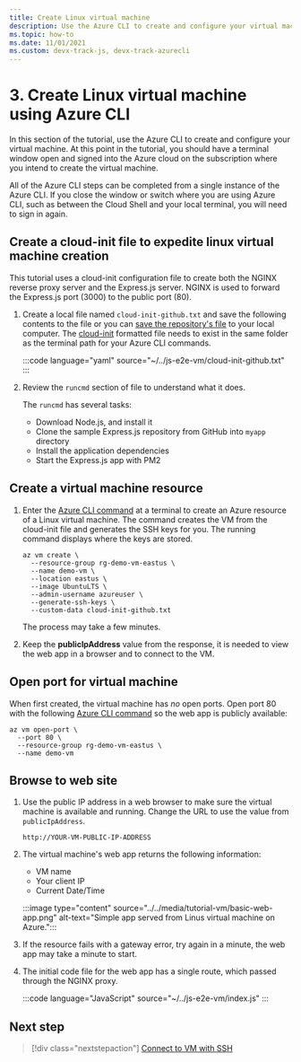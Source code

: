 ```yaml
---
title: Create Linux virtual machine
description: Use the Azure CLI to create and configure your virtual machine. At this point in the tutorial, you should have a terminal window open and signed into the Azure cloud with the Azure CLI on the subscription where you intend to create the virtual machine.
ms.topic: how-to
ms.date: 11/01/2021
ms.custom: devx-track-js, devx-track-azurecli
---
```


# 3. Create Linux virtual machine using Azure CLI

In this section of the tutorial, use the Azure CLI to create and configure your virtual machine. At this point in the tutorial, you should have a terminal window open and signed into the Azure cloud on the subscription where you intend to create the virtual machine. 

All of the Azure CLI steps can be completed from a single instance of the Azure CLI. If you close the window or switch where you are using Azure CLI, such as between the Cloud Shell and your local terminal, you will need to sign in again. 

## Create a cloud-init file to expedite linux virtual machine creation

This tutorial uses a cloud-init configuration file to create both the NGINX reverse proxy server and the Express.js server. NGINX is used to forward the Express.js port (3000) to the public port (80). 

1. Create a local file named `cloud-init-github.txt` and save the following contents to the file or you can [save the repository's file](https://github.com/Azure-Samples/js-e2e-vm/blob/main/cloud-init-github.txt) to your local computer. The [cloud-init](https://cloudinit.readthedocs.io/en/latest/topics/examples.html#yaml-examples) formatted file needs to exist in the same folder as the terminal path for your Azure CLI commands.

    :::code language="yaml" source="~/../js-e2e-vm/cloud-init-github.txt" :::

1. Review the `runcmd` section of file to understand what it does. 

    The `runcmd` has several tasks:

    * Download Node.js, and install it
    * Clone the sample Express.js repository from GitHub into `myapp` directory
    * Install the application dependencies
    * Start the Express.js app with PM2

## Create a virtual machine resource 

1. Enter the [Azure CLI command](/cli/azure/vm#az_vm_create) at a terminal to create an Azure resource of a Linux virtual machine. The command creates the VM from the cloud-init file and generates the SSH keys for you. The running command displays where the keys are stored. 

    ```azurecli
    az vm create \
      --resource-group rg-demo-vm-eastus \
      --name demo-vm \
      --location eastus \
      --image UbuntuLTS \
      --admin-username azureuser \
      --generate-ssh-keys \
      --custom-data cloud-init-github.txt
    ```

    The process may take a few minutes. 

1. Keep the **publicIpAddress** value from the response, it is needed to view the web app in a browser and to connect to the VM. 
     

## Open port for virtual machine

When first created, the virtual machine has _no_ open ports. Open port 80 with the following [Azure CLI command](/cli/azure/vm#az_vm_open_port) so the web app is publicly available:

```azurecli
az vm open-port \
  --port 80 \
  --resource-group rg-demo-vm-eastus \
  --name demo-vm
```

## Browse to web site

1. Use the public IP address in a web browser to make sure the virtual machine is available and running. Change the URL to use the value from `publicIpAddress`.

    ```HTTP
    http://YOUR-VM-PUBLIC-IP-ADDRESS
    ```

1. The virtual machine's web app returns the following information:

    * VM name
    * Your client IP
    * Current Date/Time  

    :::image type="content" source="../../media/tutorial-vm/basic-web-app.png" alt-text="Simple app served from Linus virtual machine on Azure.":::

1. If the resource fails with a gateway error, try again in a minute, the web app may take a minute to start.

1. The initial code file for the web app has a single route, which passed through the NGINX proxy. 

    :::code language="JavaScript" source="~/../js-e2e-vm/index.js" :::

## Next step

> [!div class="nextstepaction"]
> [Connect to VM with SSH](connect-linux-virtual-machine-ssh.md) 